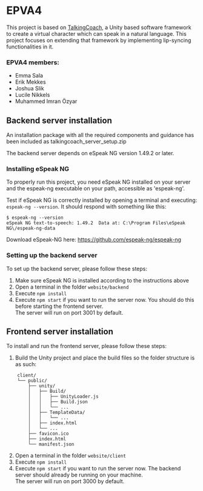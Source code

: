 # EPVA4

This project is based on [TalkingCoach](https://github.com/ruuddejong/TalkingCoach), a Unity based software framework to create a virtual character which can speak in a natural language. This project focuses on extending that framework by implementing lip-syncing functionalities in it.

### EPVA4 members:
- Emma Sala
- Erik Mekkes
- Joshua Slik
- Lucile Nikkels
- Muhammed Imran Özyar

## Backend server installation
An installation package with all the required components and guidance has been included as talkingcoach_server_setup.zip

The backend server depends on eSpeak NG version 1.49.2 or later.

### Installing eSpeak NG
To properly run this project, you need eSpeak NG installed on your server and the espeak-ng executable on your path, accessible as 'espeak-ng'.

Test if eSpeak NG is correctly installed by opening a terminal and executing: `espeak-ng --version`. It should respond with something like this:

```
$ espeak-ng --version
eSpeak NG text-to-speech: 1.49.2  Data at: C:\Program Files\eSpeak NG\/espeak-ng-data
```

Download eSpeak-NG here: https://github.com/espeak-ng/espeak-ng

### Setting up the backend server
To set up the backend server, please follow these steps:

1. Make sure eSpeak NG is installed according to the instructions above
2. Open a terminal in the folder `website/backend`
3. Execute `npm install`
4. Execute `npm start` if you want to run the server now. You should do this before starting the frontend server.  
The server will run on port 3001 by default.

## Frontend server installation
To install and run the frontend server, please follow these steps:

1. Build the Unity project and place the build files so the folder structure is as such:  
```
    client/
    └── public/
        ├── unity/
        │   ├── Build/
        │   │   ├── UnityLoader.js
        │   │   ├── Build.json
        │   │   └── ...
        │   ├── TemplateData/
        │   │   └── ...
        │   ├── index.html
        │   └── ...
        ├── favicon.ico
        ├── index.html
        └── manifest.json
```
2. Open a terminal in the folder `website/client`
3. Execute `npm install`
4. Execute `npm start` if you want to run the server now. The backend server should already be running on your machine.  
The server will run on port 3000 by default.
